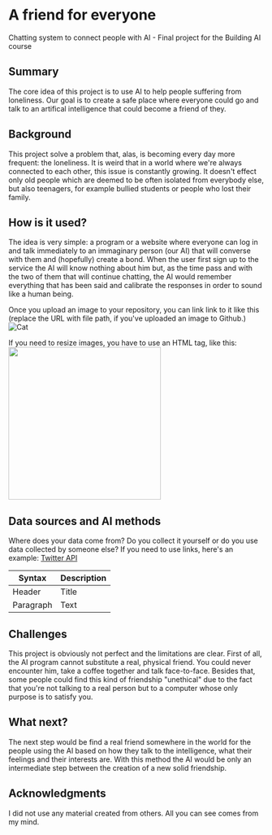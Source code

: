 <!-- This is the markdown template for the final project of the Building AI course, 
created by Reaktor Innovations and University of Helsinki. 
Copy the template, paste it to your GitHub README and edit! -->

# A friend for everyone

Chatting system to connect people with AI - Final project for the Building AI course

## Summary

The core idea of this project is to use AI to help people suffering from loneliness. Our goal is to create a safe place where everyone could go and talk to an artifical intelligence that could become a friend of they. 


## Background

This project solve a problem that, alas, is becoming every day more frequent: the loneliness. It is weird that in a world where we're always connected to each other, this issue is constantly growing. It doesn't effect only old people which are deemed to be often isolated from everybody else, but also teenagers, for example bullied students or people who lost their family.


## How is it used?

The idea is very simple: a program or a website where everyone can log in and talk immediately to an immaginary person (our AI) that will converse with them and (hopefully) create a bond. When the user first sign up to the service the AI will know nothing about him but, as the time pass and with the two of them that will continue chatting, the AI would remember everything that has been said and calibrate the responses in order to sound like a human being.

Once you upload an image to your repository, you can link link to it like this (replace the URL with file path, if you've uploaded an image to Github.)
![Cat](https://upload.wikimedia.org/wikipedia/commons/5/5e/Sleeping_cat_on_her_back.jpg)

If you need to resize images, you have to use an HTML tag, like this:
<img src="https://upload.wikimedia.org/wikipedia/commons/5/5e/Sleeping_cat_on_her_back.jpg" width="300">



## Data sources and AI methods
Where does your data come from? Do you collect it yourself or do you use data collected by someone else?
If you need to use links, here's an example:
[Twitter API](https://developer.twitter.com/en/docs)

| Syntax      | Description |
| ----------- | ----------- |
| Header      | Title       |
| Paragraph   | Text        |

## Challenges

This project is obviously not perfect and the limitations are clear. 
First of all, the AI program cannot substitute a real, physical friend. You could never encounter him, take a coffee together and talk face-to-face.
Besides that, some people could find this kind of friendship "unethical" due to the fact that you're not talking to a real person but to a computer whose only purpose is to satisfy you.

## What next?

The next step would be find a real friend somewhere in the world for the people using the AI based on how they talk to the intelligence, what their feelings and their interests are. With this method the AI would be only an intermediate step between the creation of a new solid friendship.

## Acknowledgments

I did not use any material created from others. All you can see comes from my mind.
